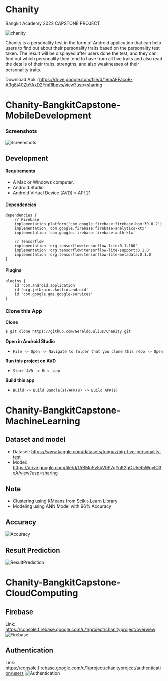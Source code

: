 # Chanity
Bangkit Academy 2022 CAPSTONE PROJECT

![chanity](https://user-images.githubusercontent.com/105622910/173272809-3faed106-6946-4ad5-98d2-68d4a3ae0ac0.png)

Chanity is a personality test in the form of Android application that can help users to find out about their personality traits based on the personality test taken. The result will be displayed after users done the test, and they can find out which personality they tend to have from all five traits and also read the details of their traits, strengths, and also weaknesses of their personality traits.

Download Apk : https://drive.google.com/file/d/1emAEFacoB-A3g8t40ZbYAxD2YmRlbpvs/view?usp=sharing

# Chanity-BangkitCapstone-MobileDevelopment

### Screenshots
![Screenshots](https://user-images.githubusercontent.com/105622910/173273269-d2f50bfe-b326-4ec6-9c63-c772d6e63769.jpg)

## Development

#### Requirements
* A Mac or Windows computer.
* Android Studio
* Android Virtual Device (AVD) > API 21

#### Dependencies
```Gradle
dependencies {
    // Firebase
    implementation platform('com.google.firebase:firebase-bom:30.0.2')
    implementation 'com.google.firebase:firebase-analytics-ktx'
    implementation 'com.google.firebase:firebase-auth-ktx'

    // Tensorflow
    implementation 'org.tensorflow:tensorflow-lite:0.1.100'
    implementation 'org.tensorflow:tensorflow-lite-support:0.1.0'
    implementation 'org.tensorflow:tensorflow-lite-metadata:0.1.0'
}
```

#### Plugins
```Gradle
plugins {
    id 'com.android.application'
    id 'org.jetbrains.kotlin.android'
    id 'com.google.gms.google-services'
}
```
### Clone this App

**Clone**
```bash
$ git clone https://github.com/GeraldoJulius/Chanity.git
```

**Open in Android Studio**
* `File -> Open -> Navigate to folder that you clone this repo -> Open`

**Run this project on AVD**
* `Start AVD -> Run 'app'`

**Build this app**
* `Build -> Build Bundle(s)/APK(s) -> Build APK(s)`


# Chanity-BangkitCapstone-MachineLearning

## Dataset and model
- Dataset: https://www.kaggle.com/datasets/tunguz/big-five-personality-test
- Model: https://drive.google.com/file/d/1ABMnPy5bV0P7gYqK2gOU5et5WqyIO3cA/view?usp=sharing

## Note
- Clustering using KMeans from Scikit-Learn Library
- Modeling using ANN Model with 96% Accuracy

## Accuracy
![Accuracy](https://user-images.githubusercontent.com/105622910/173274907-d732d536-4755-43ca-b111-97618ea69d1b.jpeg)

## Result Prediction
![ResultPrediction](https://user-images.githubusercontent.com/105622910/173274920-817cefc9-b068-464b-958a-d7d7c57b1e5b.jpeg)


# Chanity-BangkitCapstone-CloudComputing

## Firebase
Link: https://console.firebase.google.com/u/1/project/chanityproject/overview
![Firebase](https://user-images.githubusercontent.com/105622910/173275720-4beaa453-c8c3-4628-b39b-4a139f94c326.jpg)

## Authentication
Link: https://console.firebase.google.com/u/1/project/chanityproject/authentication/users
![Authentication](https://user-images.githubusercontent.com/105622910/173275783-58b266b2-4ac1-4462-ba2a-dde1ee5a8313.jpg)
